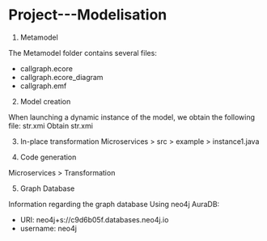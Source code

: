 # Project---Modelisation

1. Metamodel

The Metamodel folder contains several files:
* callgraph.ecore 
* callgraph.ecore_diagram
* callgraph.emf

2. Model creation

When launching a dynamic instance of the model, we obtain the following file: str.xmi
Obtain str.xmi

3. In-place transformation 
Microservices > src > example > instance1.java

4. Code generation

Microservices > Transformation 

5. Graph Database

Information regarding the graph database 
Using neo4j AuraDB:

- URI: neo4j+s://c9d6b05f.databases.neo4j.io
- username: neo4j

